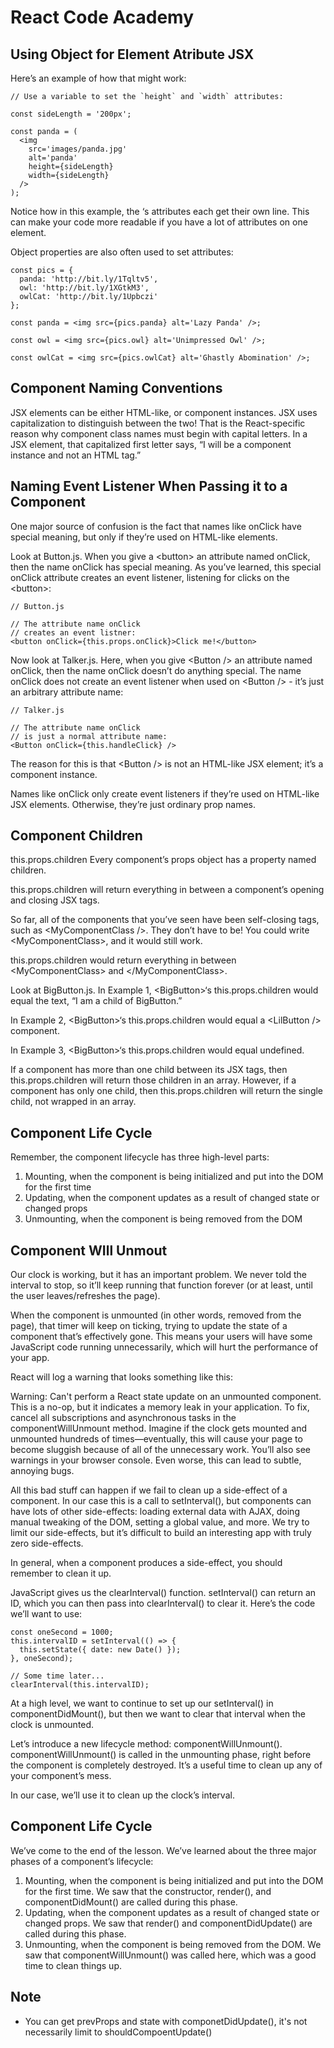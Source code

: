 # React Code Academy

## Using Object for Element Atribute JSX

Here’s an example of how that might work:

```tsx
// Use a variable to set the `height` and `width` attributes:

const sideLength = '200px';

const panda = (
  <img
    src='images/panda.jpg'
    alt='panda'
    height={sideLength}
    width={sideLength}
  />
);
```

Notice how in this example, the <img />‘s attributes each get their own line. This can make your code more readable if you have a lot of attributes on one element.

Object properties are also often used to set attributes:

```tsx
const pics = {
  panda: 'http://bit.ly/1Tqltv5',
  owl: 'http://bit.ly/1XGtkM3',
  owlCat: 'http://bit.ly/1Upbczi'
};

const panda = <img src={pics.panda} alt='Lazy Panda' />;

const owl = <img src={pics.owl} alt='Unimpressed Owl' />;

const owlCat = <img src={pics.owlCat} alt='Ghastly Abomination' />;
```

## Component Naming Conventions

JSX elements can be either HTML-like, or component instances. JSX uses capitalization to distinguish between the two! That is the React-specific reason why component class names must begin with capital letters. In a JSX element, that capitalized first letter says, “I will be a component instance and not an HTML tag.”

## Naming Event Listener When Passing it to a Component

One major source of confusion is the fact that names like onClick have special meaning, but only if they’re used on HTML-like elements.

Look at Button.js. When you give a \<button></button> an attribute named onClick, then the name onClick has special meaning. As you’ve learned, this special onClick attribute creates an event listener, listening for clicks on the \<button></button>:

```tsx
// Button.js

// The attribute name onClick
// creates an event listner:
<button onClick={this.props.onClick}>Click me!</button>
```

Now look at Talker.js. Here, when you give \<Button /> an attribute named onClick, then the name onClick doesn’t do anything special. The name onClick does not create an event listener when used on \<Button /> - it’s just an arbitrary attribute name:

```tsx
// Talker.js

// The attribute name onClick
// is just a normal attribute name:
<Button onClick={this.handleClick} />
```

The reason for this is that \<Button /> is not an HTML-like JSX element; it’s a component instance.

Names like onClick only create event listeners if they’re used on HTML-like JSX elements. Otherwise, they’re just ordinary prop names.

## Component Children

this.props.children
Every component’s props object has a property named children.

this.props.children will return everything in between a component’s opening and closing JSX tags.

So far, all of the components that you’ve seen have been self-closing tags, such as \<MyComponentClass />. They don’t have to be! You could write \<MyComponentClass></MyComponentClass>, and it would still work.

this.props.children would return everything in between \<MyComponentClass> and \</MyComponentClass>.

Look at BigButton.js. In Example 1, \<BigButton>‘s this.props.children would equal the text, “I am a child of BigButton.”

In Example 2, \<BigButton>‘s this.props.children would equal a \<LilButton /> component.

In Example 3, \<BigButton>‘s this.props.children would equal undefined.

If a component has more than one child between its JSX tags, then this.props.children will return those children in an array. However, if a component has only one child, then this.props.children will return the single child, not wrapped in an array.

## Component Life Cycle

Remember, the component lifecycle has three high-level parts:

1. Mounting, when the component is being initialized and put into the DOM for the first time
1. Updating, when the component updates as a result of changed state or changed props
1. Unmounting, when the component is being removed from the DOM

## Component WIll Unmout

Our clock is working, but it has an important problem. We never told the interval to stop, so it’ll keep running that function forever (or at least, until the user leaves/refreshes the page).

When the component is unmounted (in other words, removed from the page), that timer will keep on ticking, trying to update the state of a component that’s effectively gone. This means your users will have some JavaScript code running unnecessarily, which will hurt the performance of your app.

React will log a warning that looks something like this:

Warning: Can't perform a React state update on an unmounted component. This is a no-op, but it indicates a memory leak in your application. To fix, cancel all subscriptions and asynchronous tasks in the componentWillUnmount method.
Imagine if the clock gets mounted and unmounted hundreds of times—eventually, this will cause your page to become sluggish because of all of the unnecessary work. You’ll also see warnings in your browser console. Even worse, this can lead to subtle, annoying bugs.

All this bad stuff can happen if we fail to clean up a side-effect of a component. In our case this is a call to setInterval(), but components can have lots of other side-effects: loading external data with AJAX, doing manual tweaking of the DOM, setting a global value, and more. We try to limit our side-effects, but it’s difficult to build an interesting app with truly zero side-effects.

In general, when a component produces a side-effect, you should remember to clean it up.

JavaScript gives us the clearInterval() function. setInterval() can return an ID, which you can then pass into clearInterval() to clear it. Here’s the code we’ll want to use:

```tsx
const oneSecond = 1000;
this.intervalID = setInterval(() => {
  this.setState({ date: new Date() });
}, oneSecond);

// Some time later...
clearInterval(this.intervalID);
```

At a high level, we want to continue to set up our setInterval() in componentDidMount(), but then we want to clear that interval when the clock is unmounted.

Let’s introduce a new lifecycle method: componentWillUnmount(). componentWillUnmount() is called in the unmounting phase, right before the component is completely destroyed. It’s a useful time to clean up any of your component’s mess.

In our case, we’ll use it to clean up the clock’s interval.

## Component Life Cycle

We’ve come to the end of the lesson. We’ve learned about the three major phases of a component’s lifecycle:

1. Mounting, when the component is being initialized and put into the DOM for the first time. We saw that the constructor, render(), and componentDidMount() are called during this phase.
2. Updating, when the component updates as a result of changed state or changed props. We saw that render() and componentDidUpdate() are called during this phase.
3. Unmounting, when the component is being removed from the DOM. We saw that componentWillUnmount() was called here, which was a good time to clean things up.

## Note

- You can get prevProps and state with componetDidUpdate(), it's not necessarily limit to shouldCompoentUpdate()
